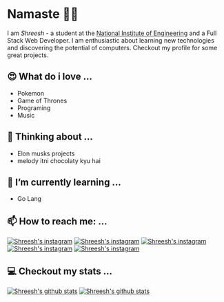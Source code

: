 # Namaste 🙏🏻

I am _Shreesh_ - a student at the [National Institute of Engineering](https://nie.ac.in) and a Full Stack Web Developer. I am enthusiastic about learning new technologies and discovering the potential of computers.
Checkout my profile for some great projects.

## 😍 What do i love ...

- Pokemon
- Game of Thrones
- Programing
- Music

## 💬 Thinking about ...

- Elon musks projects
- melody itni chocolaty kyu hai

## 🌱 I’m currently learning ...

- Go Lang

## 📫 How to reach me: ...<br>

[![Shreesh's instagram](https://img.shields.io/static/v1?label=Website&message=Checkout&color=orange&style=for-the-badge)]()
[![Shreesh's instagram](https://img.shields.io/static/v1?label=instagram&message=Follow&color=pink&style=for-the-badge)]()
[![Shreesh's instagram](https://img.shields.io/static/v1?label=E-Mail&message=Mail&color=red&style=for-the-badge)]()
[![Shreesh's instagram](https://img.shields.io/static/v1?label=LinkedIn&message=Connect&color=blue&style=for-the-badge)]()
[![Shreesh's instagram](https://img.shields.io/static/v1?label=Dev.to&message=Follow&color=purple&style=for-the-badge)]()

## 💻 Checkout my stats ...

[![Shreesh's github stats](https://github-readme-stats.vercel.app/api?username=sgkul2000&show_icons=true&line_height=60&count_private=true&hide=stars,prs&theme=radical)](https://github.com/sgkul2000/)
[![Shreesh's github stats](https://github-readme-stats.vercel.app/api/top-langs/?username=sgkul2000&line_height=40&show_icons=true&theme=radical&hide=CSS,HTML,Handlebars&langs_count=8)](https://github.com/sgkul2000/)
